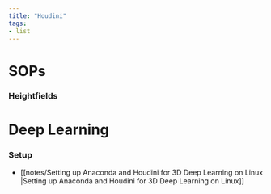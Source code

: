 ```yaml
---
title: "Houdini"
tags:
- list
---
```


# SOPs
### Heightfields

# Deep Learning
### Setup
- [[notes/Setting up Anaconda and Houdini for 3D Deep Learning on Linux |Setting up Anaconda and Houdini for 3D Deep Learning on Linux]]
